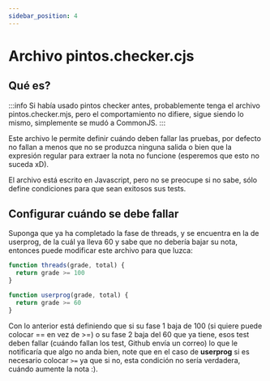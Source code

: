 ```yaml
---
sidebar_position: 4
---
```

# Archivo pintos.checker.cjs

## Qué es?
:::info
Si había usado pintos checker antes, probablemente tenga el archivo pintos.checker.mjs,
pero el comportamiento no difiere, sigue siendo lo mismo, simplemente se mudó a CommonJS.
:::

Este archivo le permite definir cuándo deben fallar las pruebas, por defecto no fallan a menos que no se produzca ninguna salida o bien que la expresión regular para extraer la nota no funcione (esperemos que esto no suceda xD).

El archivo está escrito en Javascript, pero no se preocupe si no sabe, sólo define condiciones para que sean exitosos sus tests.

## Configurar cuándo se debe fallar

Suponga que ya ha completado la fase de threads, y se encuentra en la de userprog, de la cuál ya lleva 60 y sabe que no debería bajar su nota, entonces puede modificar este archivo para que luzca:

```javascript {2,6}
function threads(grade, total) {
  return grade >= 100
}

function userprog(grade, total) {
  return grade >= 60
}
```
Con lo anterior está definiendo que si su fase 1 baja de 100 (si quiere puede colocar == en vez de >=)
o su fase 2 baja del 60 que ya tiene, esos test deben fallar (cuándo fallan los test, Github envía un
correo) lo que le notificaría que algo no anda bien, note que en el caso de **userprog** si es necesario
colocar `>=` ya que si no, esta condición no sería verdadera, cuándo aumente la nota :).


